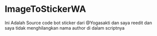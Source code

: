 # ImageToStickerWA
Ini Adalah Source code bot sticker dari @Yogasakti dan saya reedit dan saya tidak menghilangkan nama author di dalam scriptnya
